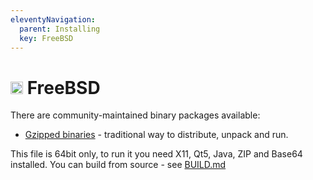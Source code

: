 ```yaml
---
eleventyNavigation:
  parent: Installing
  key: FreeBSD
--- 
```

# <img src="https://www.vectorlogo.zone/logos/freebsd/freebsd-icon.svg" height="20" /> FreeBSD

There are community-maintained binary packages available:

- [Gzipped binaries](http://glowiak.github.io/file/polymc-latest-fbsd64-raw) - traditional way to distribute, unpack and run.

This file is 64bit only, to run it you need X11, Qt5, Java, ZIP and Base64 installed. 
You can build from source - see [BUILD.md](https://github.com/PolyMC/PolyMC/blob/develop/BUILD.md)
